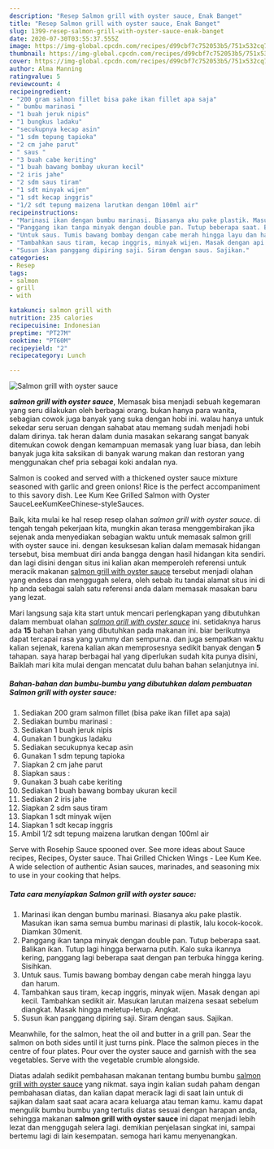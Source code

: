 ```yaml
---
description: "Resep Salmon grill with oyster sauce, Enak Banget"
title: "Resep Salmon grill with oyster sauce, Enak Banget"
slug: 1399-resep-salmon-grill-with-oyster-sauce-enak-banget
date: 2020-07-30T03:55:37.555Z
image: https://img-global.cpcdn.com/recipes/d99cbf7c752053b5/751x532cq70/salmon-grill-with-oyster-sauce-foto-resep-utama.jpg
thumbnail: https://img-global.cpcdn.com/recipes/d99cbf7c752053b5/751x532cq70/salmon-grill-with-oyster-sauce-foto-resep-utama.jpg
cover: https://img-global.cpcdn.com/recipes/d99cbf7c752053b5/751x532cq70/salmon-grill-with-oyster-sauce-foto-resep-utama.jpg
author: Alma Manning
ratingvalue: 5
reviewcount: 4
recipeingredient:
- "200 gram salmon fillet bisa pake ikan fillet apa saja"
- " bumbu marinasi "
- "1 buah jeruk nipis"
- "1 bungkus ladaku"
- "secukupnya kecap asin"
- "1 sdm tepung tapioka"
- "2 cm jahe parut"
- " saus "
- "3 buah cabe keriting"
- "1 buah bawang bombay ukuran kecil"
- "2 iris jahe"
- "2 sdm saus tiram"
- "1 sdt minyak wijen"
- "1 sdt kecap inggris"
- "1/2 sdt tepung maizena larutkan dengan 100ml air"
recipeinstructions:
- "Marinasi ikan dengan bumbu marinasi. Biasanya aku pake plastik. Masukan ikan sama semua bumbu marinasi di plastik, lalu kocok-kocok. Diamkan 30menit."
- "Panggang ikan tanpa minyak dengan double pan. Tutup beberapa saat. Balikan ikan. Tutup lagi hingga berwarna putih. Kalo suka ikannya kering, panggang lagi beberapa saat dengan pan terbuka hingga kering. Sisihkan."
- "Untuk saus. Tumis bawang bombay dengan cabe merah hingga layu dan harum."
- "Tambahkan saus tiram, kecap inggris, minyak wijen. Masak dengan api kecil. Tambahkan sedikit air. Masukan larutan maizena sesaat sebelum diangkat. Masak hingga meletup-letup. Angkat."
- "Susun ikan panggang dipiring saji. Siram dengan saus. Sajikan."
categories:
- Resep
tags:
- salmon
- grill
- with

katakunci: salmon grill with 
nutrition: 235 calories
recipecuisine: Indonesian
preptime: "PT27M"
cooktime: "PT60M"
recipeyield: "2"
recipecategory: Lunch

---
```



![Salmon grill with oyster sauce](https://img-global.cpcdn.com/recipes/d99cbf7c752053b5/751x532cq70/salmon-grill-with-oyster-sauce-foto-resep-utama.jpg)

<b><i>salmon grill with oyster sauce</i></b>, Memasak bisa menjadi sebuah kegemaran yang seru dilakukan oleh berbagai orang. bukan hanya para wanita, sebagian cowok juga banyak yang suka dengan hobi ini. walau hanya untuk sekedar seru seruan dengan sahabat atau memang sudah menjadi hobi dalam dirinya. tak heran dalam dunia masakan sekarang sangat banyak ditemukan cowok dengan kemampuan memasak yang luar biasa, dan lebih banyak juga kita saksikan di banyak warung makan dan restoran yang menggunakan chef pria sebagai koki andalan nya.

Salmon is cooked and served with a thickened oyster sauce mixture seasoned with garlic and green onions! Rice is the perfect accompaniment to this savory dish. Lee Kum Kee Grilled Salmon with Oyster SauceLeeKumKeeChinese-styleSauces.

Baik, kita mulai ke hal resep resep olahan <i>salmon grill with oyster sauce</i>. di tengah tengah pekerjaan kita, mungkin akan terasa menggembirakan jika sejenak anda menyediakan sebagian waktu untuk memasak salmon grill with oyster sauce ini. dengan kesuksesan kalian dalam memasak hidangan tersebut, bisa membuat diri anda bangga dengan hasil hidangan kita sendiri. dan lagi disini dengan situs ini kalian akan memperoleh referensi untuk meracik makanan <u>salmon grill with oyster sauce</u> tersebut menjadi olahan yang endess dan menggugah selera, oleh sebab itu tandai alamat situs ini di hp anda sebagai salah satu referensi anda dalam memasak masakan baru yang lezat.


Mari langsung saja kita start untuk mencari perlengkapan yang dibutuhkan dalam membuat olahan <u><i>salmon grill with oyster sauce</i></u> ini. setidaknya harus ada <b>15</b> bahan bahan yang dibutuhkan pada makanan ini. biar berikutnya dapat tercapai rasa yang yummy dan sempurna. dan juga sempatkan waktu kalian sejenak, karena kalian akan memprosesnya sedikit banyak dengan <b>5</b> tahapan. saya harap berbagai hal yang diperlukan sudah kita punya disini, Baiklah mari kita mulai dengan mencatat dulu bahan bahan selanjutnya ini.

<!--inarticleads1-->

##### Bahan-bahan dan bumbu-bumbu yang dibutuhkan dalam pembuatan Salmon grill with oyster sauce:

1. Sediakan 200 gram salmon fillet (bisa pake ikan fillet apa saja)
1. Sediakan  bumbu marinasi :
1. Sediakan 1 buah jeruk nipis
1. Gunakan 1 bungkus ladaku
1. Sediakan secukupnya kecap asin
1. Gunakan 1 sdm tepung tapioka
1. Siapkan 2 cm jahe parut
1. Siapkan  saus :
1. Gunakan 3 buah cabe keriting
1. Sediakan 1 buah bawang bombay ukuran kecil
1. Sediakan 2 iris jahe
1. Siapkan 2 sdm saus tiram
1. Siapkan 1 sdt minyak wijen
1. Siapkan 1 sdt kecap inggris
1. Ambil 1/2 sdt tepung maizena larutkan dengan 100ml air


Serve with Rosehip Sauce spooned over. See more ideas about Sauce recipes, Recipes, Oyster sauce. Thai Grilled Chicken Wings - Lee Kum Kee. A wide selection of authentic Asian sauces, marinades, and seasoning mix to use in your cooking that helps. 

<!--inarticleads2-->

##### Tata cara menyiapkan Salmon grill with oyster sauce:

1. Marinasi ikan dengan bumbu marinasi. Biasanya aku pake plastik. Masukan ikan sama semua bumbu marinasi di plastik, lalu kocok-kocok. Diamkan 30menit.
1. Panggang ikan tanpa minyak dengan double pan. Tutup beberapa saat. Balikan ikan. Tutup lagi hingga berwarna putih. Kalo suka ikannya kering, panggang lagi beberapa saat dengan pan terbuka hingga kering. Sisihkan.
1. Untuk saus. Tumis bawang bombay dengan cabe merah hingga layu dan harum.
1. Tambahkan saus tiram, kecap inggris, minyak wijen. Masak dengan api kecil. Tambahkan sedikit air. Masukan larutan maizena sesaat sebelum diangkat. Masak hingga meletup-letup. Angkat.
1. Susun ikan panggang dipiring saji. Siram dengan saus. Sajikan.


Meanwhile, for the salmon, heat the oil and butter in a grill pan. Sear the salmon on both sides until it just turns pink. Place the salmon pieces in the centre of four plates. Pour over the oyster sauce and garnish with the sea vegetables. Serve with the vegetable crumble alongside. 

Diatas adalah sedikit pembahasan makanan tentang bumbu bumbu <u>salmon grill with oyster sauce</u> yang nikmat. saya ingin kalian sudah paham dengan pembahasan diatas, dan kalian dapat meracik lagi di saat lain untuk di sajikan dalam saat saat acara acara keluarga atau teman kamu. kamu dapat mengulik bumbu bumbu yang tertulis diatas sesuai dengan harapan anda, sehingga makanan <b>salmon grill with oyster sauce</b> ini dapat menjadi lebih lezat dan menggugah selera lagi. demikian penjelasan singkat ini, sampai bertemu lagi di lain kesempatan. semoga hari kamu menyenangkan.
